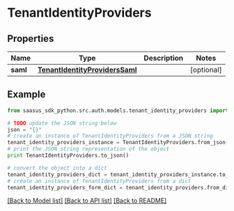 # TenantIdentityProviders


## Properties

Name | Type | Description | Notes
------------ | ------------- | ------------- | -------------
**saml** | [**TenantIdentityProvidersSaml**](TenantIdentityProvidersSaml.md) |  | [optional] 

## Example

```python
from saasus_sdk_python.src.auth.models.tenant_identity_providers import TenantIdentityProviders

# TODO update the JSON string below
json = "{}"
# create an instance of TenantIdentityProviders from a JSON string
tenant_identity_providers_instance = TenantIdentityProviders.from_json(json)
# print the JSON string representation of the object
print TenantIdentityProviders.to_json()

# convert the object into a dict
tenant_identity_providers_dict = tenant_identity_providers_instance.to_dict()
# create an instance of TenantIdentityProviders from a dict
tenant_identity_providers_form_dict = tenant_identity_providers.from_dict(tenant_identity_providers_dict)
```
[[Back to Model list]](../README.md#documentation-for-models) [[Back to API list]](../README.md#documentation-for-api-endpoints) [[Back to README]](../README.md)


